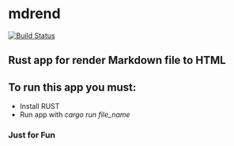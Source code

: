 
# mdrend

[![Build Status](https://travis-ci.org/joemccann/dillinger.svg?branch=master)](https://github.com/yuswitayudi/mdrend)

## Rust app for render Markdown file to HTML

To run this app you must:
------------------------------

- Install RUST 
- Run app with *cargo run file_name*


### Just for Fun
